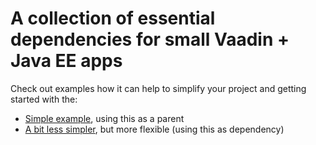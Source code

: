 # A collection of essential dependencies for small Vaadin + Java EE apps

Check out examples how it can help to simplify your project and getting started with the:

 * [Simple example](https://github.com/mstahv/vaadin-java-ee-essentials-example/blob/parentpom/pom.xml), using this as a parent
 * [A bit less simpler](https://github.com/mstahv/vaadin-java-ee-essentials-example/blob/master/pom.xml), but more flexible (using this as dependency)
